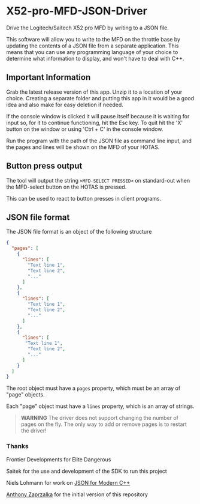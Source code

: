 # X52-pro-MFD-JSON-Driver
Drive the Logitech/Saitech X52 pro MFD by writing to a JSON file.

This software will allow you to write to the MFD on the throttle base by updating the contents of a JSON file from a separate application. This means that you can use any programming language of your choice to determine what information to display, and won't have to deal with C++.

## Important Information
Grab the latest release version of this app. Unzip it to a location of your choice. Creating a separate folder and putting this app in it would be a good idea and also make for easy deletion if needed.

If the console window is clicked it will pause itself because it is waiting for input so, for it to continue functioning, hit the Esc key. To quit hit the 'X' button on the window or using 'Ctrl + C' in the console window.

Run the program with the path of the JSON file as command line input, and the pages and lines will be shown on the MFD of your HOTAS.

## Button press output

The tool will output the string `>MFD-SELECT PRESSED<` on standard-out when the MFD-select button on the HOTAS is pressed.

This can be used to react to button presses in client programs.


## JSON file format
The JSON file format is an object of the following structure 
```json
{
  "pages": [
    {
      "lines": [
        "Text line 1",
        "Text line 2",
        "..."
      ]
    },
    {
      "lines": [
        "Text line 1",
        "Text line 2",
        "..."
      ]
    },
    {
      "lines": [
       "Text line 1",
        "Text line 2",
        "..."
      ]
    }
  ]
}
```

The root object must have a `pages` property, which must be an array of "page" objects.

Each "page" object must have a `lines` property, which is an array of strings.

> **WARNING** The driver does not support changing the number of pages on the fly. The only way to add or remove pages is to restart the driver!

### Thanks
Frontier Developments for Elite Dangerous

Saitek for the use and development of the SDK to run this project

Niels Lohmann for work on [JSON for Modern C++](https://github.com/nlohmann/json)

[Anthony Zaprzalka](https://github.com/AZaps) for the initial version of this repository
 
